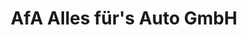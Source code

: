 ---
title: "AfA Alles für's Auto GmbH"
url: /guetersloh/afa-alles-fuers-auto-gmbh/
shop: Autoteile
---